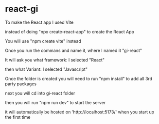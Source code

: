 # react-gi

To make the React app I used Vite

instead of doing "npx create-react-app" to create the React App

You will use "npm create vite" instead

Once you run the commans and name it, where I named it "gi-react"

It will ask you what framework: I selected "React"

then what Variant: I selected "Javascript"

Once the folder is created you will need to run "npm install" to add all 3rd party packages

next you will cd into gi-react folder

then you will run "npm run dev" to start the server

it will automatically be hosted on 'http://localhost:5173/' when you start up the first time
